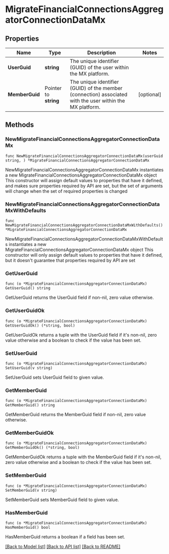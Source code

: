 # MigrateFinancialConnectionsAggregatorConnectionDataMx

## Properties

Name | Type | Description | Notes
------------ | ------------- | ------------- | -------------
**UserGuid** | **string** | The unique identifier (GUID) of the user within the MX platform. | 
**MemberGuid** | Pointer to **string** | The unique identifier (GUID) of the member (connection) associated with the user within the MX platform. | [optional] 

## Methods

### NewMigrateFinancialConnectionsAggregatorConnectionDataMx

`func NewMigrateFinancialConnectionsAggregatorConnectionDataMx(userGuid string, ) *MigrateFinancialConnectionsAggregatorConnectionDataMx`

NewMigrateFinancialConnectionsAggregatorConnectionDataMx instantiates a new MigrateFinancialConnectionsAggregatorConnectionDataMx object
This constructor will assign default values to properties that have it defined,
and makes sure properties required by API are set, but the set of arguments
will change when the set of required properties is changed

### NewMigrateFinancialConnectionsAggregatorConnectionDataMxWithDefaults

`func NewMigrateFinancialConnectionsAggregatorConnectionDataMxWithDefaults() *MigrateFinancialConnectionsAggregatorConnectionDataMx`

NewMigrateFinancialConnectionsAggregatorConnectionDataMxWithDefaults instantiates a new MigrateFinancialConnectionsAggregatorConnectionDataMx object
This constructor will only assign default values to properties that have it defined,
but it doesn't guarantee that properties required by API are set

### GetUserGuid

`func (o *MigrateFinancialConnectionsAggregatorConnectionDataMx) GetUserGuid() string`

GetUserGuid returns the UserGuid field if non-nil, zero value otherwise.

### GetUserGuidOk

`func (o *MigrateFinancialConnectionsAggregatorConnectionDataMx) GetUserGuidOk() (*string, bool)`

GetUserGuidOk returns a tuple with the UserGuid field if it's non-nil, zero value otherwise
and a boolean to check if the value has been set.

### SetUserGuid

`func (o *MigrateFinancialConnectionsAggregatorConnectionDataMx) SetUserGuid(v string)`

SetUserGuid sets UserGuid field to given value.


### GetMemberGuid

`func (o *MigrateFinancialConnectionsAggregatorConnectionDataMx) GetMemberGuid() string`

GetMemberGuid returns the MemberGuid field if non-nil, zero value otherwise.

### GetMemberGuidOk

`func (o *MigrateFinancialConnectionsAggregatorConnectionDataMx) GetMemberGuidOk() (*string, bool)`

GetMemberGuidOk returns a tuple with the MemberGuid field if it's non-nil, zero value otherwise
and a boolean to check if the value has been set.

### SetMemberGuid

`func (o *MigrateFinancialConnectionsAggregatorConnectionDataMx) SetMemberGuid(v string)`

SetMemberGuid sets MemberGuid field to given value.

### HasMemberGuid

`func (o *MigrateFinancialConnectionsAggregatorConnectionDataMx) HasMemberGuid() bool`

HasMemberGuid returns a boolean if a field has been set.


[[Back to Model list]](../README.md#documentation-for-models) [[Back to API list]](../README.md#documentation-for-api-endpoints) [[Back to README]](../README.md)


